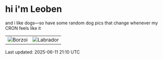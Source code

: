 # hi i'm Leoben

and i like dogs—so have some random dog pics that change whenever my CRON feels like it

|  |  |
|--------|----------|
| ![Borzoi](https://random-dog-vercel.vercel.app/api/random-borzoi?v=1749676233) | ![Labrador](https://random-dog-vercel.vercel.app/api/random-labrador?v=1749676233) |

Last updated: 2025-06-11 21:10 UTC
